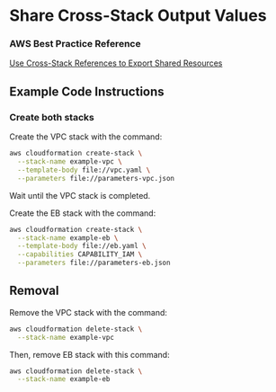 # Share Cross-Stack Output Values

### AWS Best Practice Reference
[Use Cross-Stack References to Export Shared Resources](https://docs.aws.amazon.com/AWSCloudFormation/latest/UserGuide/best-practices.html#cross-stack)

## Example Code Instructions

### Create both stacks

Create the VPC stack with the command:
```sh
aws cloudformation create-stack \
  --stack-name example-vpc \
  --template-body file://vpc.yaml \
  --parameters file://parameters-vpc.json
```

Wait until the VPC stack is completed.

Create the EB stack with the command:
```sh
aws cloudformation create-stack \
  --stack-name example-eb \
  --template-body file://eb.yaml \
  --capabilities CAPABILITY_IAM \
  --parameters file://parameters-eb.json
```

## Removal

Remove the VPC stack with the command:
```sh
aws cloudformation delete-stack \
  --stack-name example-vpc
```

Then, remove EB stack with this command:
```sh
aws cloudformation delete-stack \
  --stack-name example-eb
```